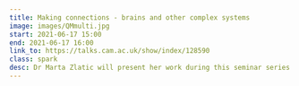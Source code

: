 ```yaml
---
title: Making connections - brains and other complex systems
image: images/QMmulti.jpg
start: 2021-06-17 15:00
end: 2021-06-17 16:00
link_to: https://talks.cam.ac.uk/show/index/128590
class: spark
desc: Dr Marta Zlatic will present her work during this seminar series on brain networks and other complex systems. The series aims to bring together researchers from a range of fields, including systems neuroscience, psychiatry, genomics, computer science, machine learning and physics.
---
```


